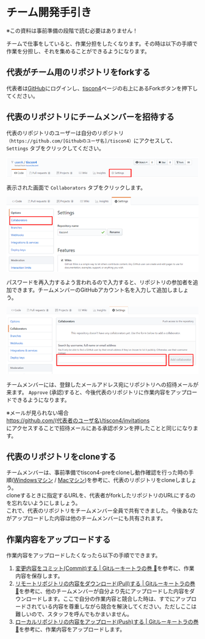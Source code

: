 # チーム開発手引き

※この資料は事前準備の段階で読む必要はありません！<br>

チームで仕事をしていると、作業分担をしたくなります。その時は以下の手順で作業を分担し、それを集めることができるようになります。

## 代表がチーム用のリポジトリをforkする
代表者は[GitHub](https://github.com/)にログインし、[tiscon4](https://github.com/tiscon/tiscon4)ページの右上にあるForkボタンを押下してください。

## 代表のリポジトリにチームメンバーを招待する
代表のリポジトリのユーザーは自分のリポジトリ`（https://github.com/[Githubのユーザ名]/tiscon4）`にアクセスして、 `Settings` タブをクリックしてください。

![click Settings](../image/set_collaborator_1.png)

表示された画面で `Collaborators` タブをクリックします。

![click Collaborators](../image/set_collaborator_2.png)

パスワードを再入力するよう言われるので入力すると、リポジトリの参加者を追加できます。チームメンバーのGitHubアカウント名を入力して追加しましょう。

![add collaborators](../image/set_collaborator_3.png)

チームメンバーには、登録したメールアドレス宛にリポジトリへの招待メールが来ます。 `Approve` (承認)すると、今後代表のリポジトリに作業内容をアップロードできるようになります。

※メールが見られない場合<br>
https://github.com/(代表者のユーザ名)/tiscon4/invitations<br>
にアクセスすることで招待メールにある承認ボタンを押したことと同じになります。<br>

## 代表のリポジトリをcloneする
チームメンバーは、事前準備でtiscon4-preをcloneし動作確認を行った時の手順([Windowsマシン](operationCheckWin.md) / [Macマシン](operationCheckMac.md))を参考に、代表のリポジトリをcloneしましょう。<br>
cloneするときに指定するURLを、代表者がforkしたリポジトリのURLにするのを忘れないようにしましょう。<br>
これで、代表のリポジトリをチームメンバー全員で共有できました。今後あなたがアップロードした内容は他のチームメンバーにも共有されます。

## 作業内容をアップロードする
作業内容をアップロードしたくなったら以下の手順でできます。

1. [変更内容をコミット(Commit)する | Gitルーキートラの巻 :tiger:](gitForRookies.md#変更内容をコミットcommitする)を参考に、作業内容を保存します。<br>
1. [リモートリポジトリの内容をダウンロード(Pull)する | Gitルーキートラの巻 :tiger:](gitForRookies.md#リモートリポジトリの内容をダウンロードpullする)を参考に、他のチームメンバーが自分より先にアップロードした内容をダウンロードします。ここで自分の作業内容と競合した時は、すでにアップロードされている内容を尊重しながら競合を解決してください。ただしここは難しいので、スタッフを呼んでもかまいません。<br>
1. [ローカルリポジトリの内容をアップロード(Push)する | Gitルーキートラの巻 :tiger:](gitForRookies.md#ローカルリポジトリの内容をアップロードpushする)を参考に、作業内容をアップロードします。<br>
